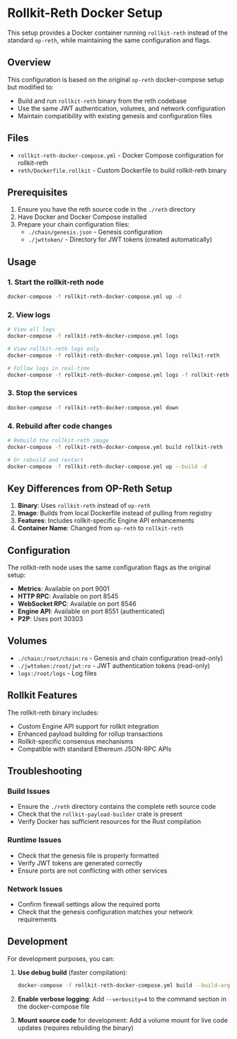 # Rollkit-Reth Docker Setup

This setup provides a Docker container running `rollkit-reth` instead of the standard `op-reth`, while maintaining the same configuration and flags.

## Overview

This configuration is based on the original `op-reth` docker-compose setup but modified to:
- Build and run `rollkit-reth` binary from the reth codebase
- Use the same JWT authentication, volumes, and network configuration
- Maintain compatibility with existing genesis and configuration files

## Files

- `rollkit-reth-docker-compose.yml` - Docker Compose configuration for rollkit-reth
- `reth/Dockerfile.rollkit` - Custom Dockerfile to build rollkit-reth binary

## Prerequisites

1. Ensure you have the reth source code in the `./reth` directory
2. Have Docker and Docker Compose installed
3. Prepare your chain configuration files:
   - `./chain/genesis.json` - Genesis configuration
   - `./jwttoken/` - Directory for JWT tokens (created automatically)

## Usage

### 1. Start the rollkit-reth node

```bash
docker-compose -f rollkit-reth-docker-compose.yml up -d
```

### 2. View logs

```bash
# View all logs
docker-compose -f rollkit-reth-docker-compose.yml logs

# View rollkit-reth logs only
docker-compose -f rollkit-reth-docker-compose.yml logs rollkit-reth

# Follow logs in real-time
docker-compose -f rollkit-reth-docker-compose.yml logs -f rollkit-reth
```

### 3. Stop the services

```bash
docker-compose -f rollkit-reth-docker-compose.yml down
```

### 4. Rebuild after code changes

```bash
# Rebuild the rollkit-reth image
docker-compose -f rollkit-reth-docker-compose.yml build rollkit-reth

# Or rebuild and restart
docker-compose -f rollkit-reth-docker-compose.yml up --build -d
```

## Key Differences from OP-Reth Setup

1. **Binary**: Uses `rollkit-reth` instead of `op-reth`
2. **Image**: Builds from local Dockerfile instead of pulling from registry
3. **Features**: Includes rollkit-specific Engine API enhancements
4. **Container Name**: Changed from `op-reth` to `rollkit-reth`

## Configuration

The rollkit-reth node uses the same configuration flags as the original setup:

- **Metrics**: Available on port 9001
- **HTTP RPC**: Available on port 8545
- **WebSocket RPC**: Available on port 8546
- **Engine API**: Available on port 8551 (authenticated)
- **P2P**: Uses port 30303

## Volumes

- `./chain:/root/chain:ro` - Genesis and chain configuration (read-only)
- `./jwttoken:/root/jwt:ro` - JWT authentication tokens (read-only)
- `logs:/root/logs` - Log files

## Rollkit Features

The rollkit-reth binary includes:
- Custom Engine API support for rollkit integration
- Enhanced payload building for rollup transactions
- Rollkit-specific consensus mechanisms
- Compatible with standard Ethereum JSON-RPC APIs

## Troubleshooting

### Build Issues
- Ensure the `./reth` directory contains the complete reth source code
- Check that the `rollkit-payload-builder` crate is present
- Verify Docker has sufficient resources for the Rust compilation

### Runtime Issues
- Check that the genesis file is properly formatted
- Verify JWT tokens are generated correctly
- Ensure ports are not conflicting with other services

### Network Issues
- Confirm firewall settings allow the required ports
- Check that the genesis configuration matches your network requirements

## Development

For development purposes, you can:

1. **Use debug build** (faster compilation):
   ```bash
   docker-compose -f rollkit-reth-docker-compose.yml build --build-arg BUILD_PROFILE=dev rollkit-reth
   ```

2. **Enable verbose logging**:
   Add `--verbosity=4` to the command section in the docker-compose file

3. **Mount source code** for development:
   Add a volume mount for live code updates (requires rebuilding the binary) 